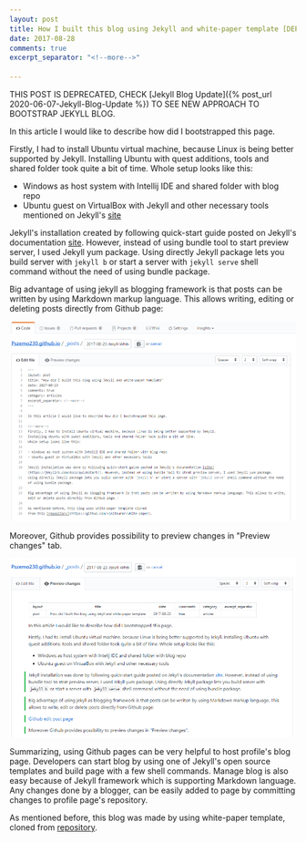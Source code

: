 ```yaml
---
layout: post
title: How I built this blog using Jekyll and white-paper template [DEPRECATED]
date: 2017-08-28
comments: true
excerpt_separator: "<!--more-->"

---
```


THIS POST IS DEPRECATED, CHECK [Jekyll Blog Update]({% post_url 2020-06-07-Jekyll-Blog-Update %}) TO SEE NEW APPROACH TO BOOTSTRAP JEKYLL BLOG.

<!--more-->
In this article I would like to describe how did I bootstrapped this page.

Firstly, I had to install Ubuntu virtual machine, because Linux is being better supported by Jekyll.
Installing Ubuntu with quest additions, tools and shared folder took quite a bit of time.
Whole setup looks like this:

* Windows as host system with Intellij IDE and shared folder with blog repo
* Ubuntu guest on VirtualBox with Jekyll and other necessary tools mentioned on Jekyll's [site](https://jekyllrb.com/docs/installation/)

Jekyll's installation created by following quick-start guide posted on Jekyll's documentation [site](https://jekyllrb.com/docs/quickstart/). However, instead of using bundle tool to start preview server, I used Jekyll yum package. Using directly Jekyll package lets you build server with `jekyll b` or start a server with `jekyll serve` shell command without the need of using bundle package.

Big advantage of using jekyll as blogging framework is that posts can be written by using Markdown markup language. This allows writing, editing or deleting posts directly from Github page:

![Github edit post page](/assets/2017-08-28-Jekyll-White-Paper-Template/githubEdit.PNG?raw=true "Github post editing page")

Moreover, Github provides possibility to preview changes in "Preview changes" tab.

![Github preview changes](/assets/2017-08-28-Jekyll-White-Paper-Template/previewChanges.PNG?raw=true "Github preview changes")

Summarizing, using Github pages can be very helpful to host profile's blog page. Developers can start blog by using one of Jekyll's  open source templates and build page with a few shell commands. Manage blog is also easy because of Jekyll framework which is supporting Markdown language. Any changes done by a blogger, can be easily added to page by committing changes to profile page's repository.

As mentioned before, this blog was made by using white-paper template, cloned
from [repository](https://github.com/vinitkumar/white-paper).